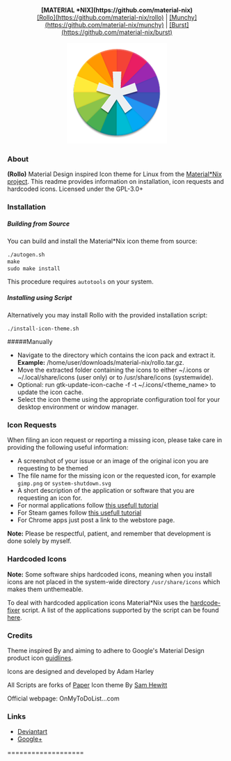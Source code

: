 <p align="center">
  <b> [MATERIAL *NIX](https://github.com/material-nix)</b><br>
  <a href="#">[Rollo](https://github.com/material-nix/rollo)</a> |
  <a href="#">[Munchy](https://github.com/material-nix/munchy)</a> |
  <a href="#">[Burst](https://github.com/material-nix/burst)</a>
  <br><br>
  <img src="https://github.com/MATERIAL-NIX/Resources/blob/master/Images/MaterialNix-Logo-Circle.png">

### About
<b>(Rollo)</b> Material Design inspired Icon theme for Linux from the [Material*Nix project](https://github.com/material-nix). This readme provides information on installation, icon requests and hardcoded icons. Licensed under the GPL-3.0+

### Installation
##### Building from Source

You can build and install the Material*Nix icon theme from source:

    ./autogen.sh
    make
    sudo make install

This procedure requires ```autotools``` on your system.

##### Installing using Script

Alternatively you may install Rollo with the provided installation script:

    ./install-icon-theme.sh
    

#####Manually

 - Navigate to the directory which contains the icon pack and extract it. 
  <b>Example:</b> /home/user/downloads/material-nix/rollo.tar.gz.
 - Move the extracted folder containing the icons to either ~/.icons or ~/.local/share/icons (user only) or to /usr/share/icons (systemwide).
 - Optional: run gtk-update-icon-cache -f -t ~/.icons/<theme_name> to update the icon cache.
 - Select the icon theme using the appropriate configuration tool for your desktop environment or window manager.

### Icon Requests
When filing an icon request or reporting a missing icon, please take care in providing the following useful information: 

 - A screenshot of your issue or an image of the original icon you are requesting to be themed
 - The file name for the missing icon or the requested icon, for example `gimp.png` or `system-shutdown.svg`
 - A short description of the application or software that you are requesting an icon for.
 - For normal applications follow [this usefull tutorial](https://plus.google.com/+NumixprojectOrg/posts/DkRmhFZuWez)
 - For Steam games follow [this usefull tutorial](https://www.youtube.com/watch?v=BuUy4CzCoXc)
 - For Chrome apps just post a link to the webstore page. 

<b>Note:</b> Please be respectful, patient, and remember that development is done solely by myself.

### Hardcoded Icons
<b>Note:</b> Some software ships hardcoded icons, meaning when you install icons are not placed in the system-wide directory `/usr/share/icons` which makes them unthemeable.

To deal with hardcoded application icons Material*Nix uses the [hardcode-fixer](https://github.com/Foggalong/hardcode-fixer) script. A list of the applications supported by the script can be found [here](https://github.com/Foggalong/hardcode-fixer/wiki/App-Support).

### Credits
Theme inspired By and aiming to adhere to Google's Material Design product icon [guidlines](https://www.google.com/design/spec/style/icons.html#).

Icons are designed and developed by Adam Harley

All Scripts are forks of [Paper](https://github.com/snwh/paper-icon-theme) Icon theme By [Sam Hewitt](https://github.com/snwh)

Official webpage: OnMyToDoList...com

### Links
  * [Deviantart](http://le-3.deviantart.com/)
  * [Google+](https://plus.google.com/u/0/communities/103720848213793037553)

===================
